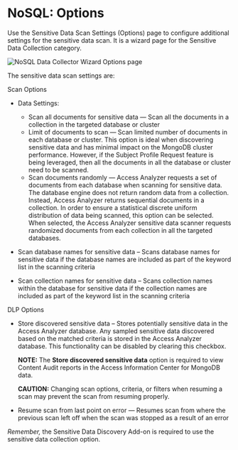 # NoSQL: Options

Use the Sensitive Data Scan Settings (Options) page to configure additional settings for the sensitive data scan. It is a wizard page for the Sensitive Data Collection category.

![NoSQL Data Collector Wizard Options page](/img/product_docs/accessanalyzer/enterpriseauditor/install/application/options.webp)

The sensitive data scan settings are:

Scan Options

- Data Settings:

  - Scan all documents for sensitive data — Scan all the documents in a collection in the targeted database or cluster
  - Limit of documents to scan — Scan limited number of documents in each database or cluster. This option is ideal when discovering sensitive data and has minimal impact on the MongoDB cluster performance. However, if the Subject Profile Request feature is being leveraged, then all the documents in all the database or cluster need to be scanned.
  - Scan documents randomly — Access Analyzer requests a set of documents from each database when scanning for sensitive data. The database engine does not return random data from a collection. Instead, Access Analyzer returns sequential documents in a collection. In order to ensure a statistical discrete uniform distribution of data being scanned, this option can be selected. When selected, the Access Analyzer sensitive data scanner requests randomized documents from each collection in all the targeted databases.
- Scan database names for sensitive data – Scans database names for sensitive data if the database names are included as part of the keyword list in the scanning criteria
- Scan collection names for sensitive data – Scans collection names within the database for sensitive data if the collection names are included as part of the keyword list in the scanning criteria

DLP Options

- Store discovered sensitive data – Stores potentially sensitive data in the Access Analyzer database. Any sampled sensitive data discovered based on the matched criteria is stored in the Access Analyzer database. This functionality can be disabled by clearing this checkbox.

  __NOTE:__ The __Store discovered sensitive data__ option is required to view Content Audit reports in the Access Information Center for MongoDB data.

  __CAUTION:__ Changing scan options, criteria, or filters when resuming a scan may prevent the scan from resuming properly.
- Resume scan from last point on error — Resumes scan from where the previous scan left off when the scan was stopped as a result of an error

_Remember,_  the Sensitive Data Discovery Add-on is required to use the sensitive data collection option.
